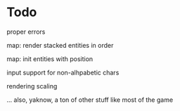 
# Todo

proper errors

map: render stacked entities in order

map: init entities with position

input support for non-alhpabetic chars

rendering scaling

... also, yaknow, a ton of other stuff like most of the game 
